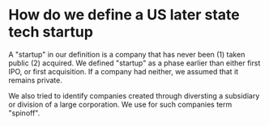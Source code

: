 # How do we define a US later state tech startup

A "startup" in our definition is a company that has never been (1) taken public (2) acquired. We defined "startup" as a phase earlier than either first IPO, or first acquisition. If a company had neither, we assumed that it remains private. 

We also tried to identify companies created through diversting a subsidiary or division of a large corporation. We use for such companies term "spinoff". 
